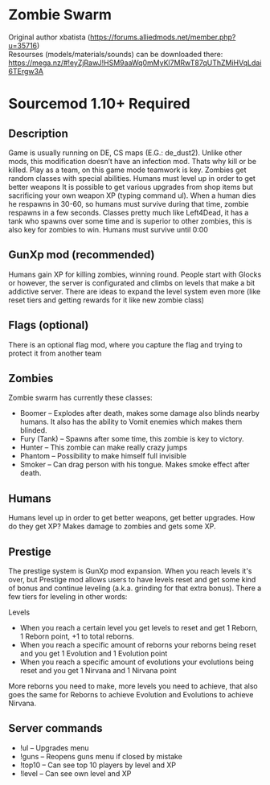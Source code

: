 # Zombie Swarm
Original author xbatista (https://forums.alliedmods.net/member.php?u=35716)<br/>
Resourses (models/materials/sounds) can be downloaded there: https://mega.nz/#!eyZjRawJ!HSM9aaWq0mMyKl7MRwT87qUThZMiHVqLdai6TErgw3A
# Sourcemod 1.10+ Required
## Description

Game is usually running on DE, CS maps  (E.G.:  de_dust2). Unlike other mods, this modification doesn’t have an infection mod. Thats why kill or be killed. Play as a team, on this game mode teamwork is key. Zombies get random classes with special abilities. Humans must level up in order to get better weapons  It is possible to get various upgrades from shop items but sacrificing your own weapon XP (typing command ul). When a human dies he respawns in 30-60, so humans must survive during that time, zombie respawns in a few seconds. Classes pretty much like Left4Dead, it has a tank who spawns over some time and is superior to other zombies, this is also key for zombies to win. Humans must survive until 0:00

## GunXp mod (recommended)
Humans gain XP for killing zombies, winning round. People start with Glocks or however, the server is configurated and climbs on levels that make a bit addictive server. There are ideas to expand the level system even more (like reset tiers and getting rewards for it like new zombie class)

## Flags (optional)
There is an optional flag mod, where you capture the flag and trying to protect it from another team

## Zombies

Zombie swarm has currently these classes:
* Boomer – Explodes after death, makes some damage also blinds nearby humans. It also has the ability to Vomit enemies which makes them blinded.
* Fury (Tank) – Spawns after some time, this zombie is key to victory.
* Hunter – This zombie can make really crazy jumps
* Phantom – Possibility to make himself full invisible
* Smoker – Can drag person with his tongue. Makes smoke effect after death.

## Humans

Humans level up in order to get better weapons, get better upgrades. How do they get XP? Makes damage to zombies and gets some XP.

## Prestige

The prestige system is GunXp mod expansion. When you reach levels it's over, but Prestige mod allows users to have levels reset and get some kind of bonus and continue leveling (a.k.a. grinding for that extra bonus). There a few tiers for leveling in other words:

Levels
* When you reach a certain level you get levels to reset and get 1 Reborn, 1 Reborn point, +1 to total reborns.
* When you reach a specific amount of reborns your reborns being reset and you get 1 Evolution and 1 Evolution point
* When you reach a specific amount of evolutions your evolutions being reset and you get 1 Nirvana and 1 Nirvana point

More reborns you need to make, more levels you need to achieve, that also goes the same for Reborns to achieve Evolution and Evolutions to achieve Nirvana.

## Server commands

* !ul – Upgrades menu
* !guns – Reopens guns menu if closed by mistake
* !top10 – Can see top 10 players by level and XP
* !level – Can see own level and XP
